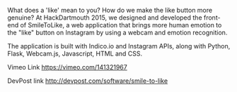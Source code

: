 What does a 'like' mean to you?
How do we make the like button more genuine?
At HackDartmouth 2015, we designed and developed the front-end of SmileToLike,
a web application that brings more human emotion to the "like" button on Instagram 
by using a webcam and emotion recognition. 

The application is built with Indico.io and Instagram APIs,
along with Python, Flask, Webcam.js, Javascript, HTML and CSS.

Vimeo Link
https://vimeo.com/141321967

DevPost link
http://devpost.com/software/smile-to-like

